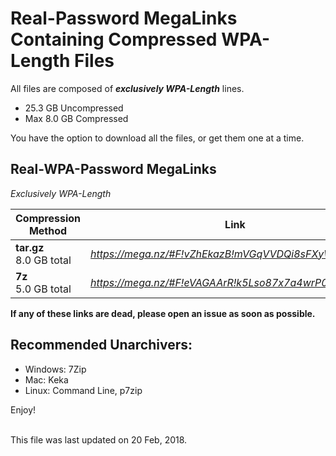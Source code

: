 # Real-Password MegaLinks Containing Compressed WPA-Length Files


All files are composed of __*exclusively WPA-Length*__ lines.

* 25.3 GB Uncompressed
* Max 8.0 GB Compressed


You have the option to download all the files, or get them one at a time.


  ## Real-WPA-Password MegaLinks
  *Exclusively WPA-Length*


| Compression Method | Link |
| --- | --- |
| __tar.gz__ <br> 8.0 GB total | *https://mega.nz/#F!vZhEkazB!mVGqVVDQi8sFXyWgDkU2vw* |
| __7z__ <br> 5.0 GB total |*https://mega.nz/#F!eVAGAArR!k5Lso87x7a4wrP03np_Eaw* |

__If any of these links are dead, please open an issue as soon as possible.__



## Recommended Unarchivers:
  * Windows: 7Zip
  * Mac: Keka
  * Linux: Command Line, p7zip

  Enjoy!

<br>
This file was last updated on 20 Feb, 2018.
